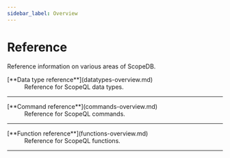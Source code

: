 ```yaml
---
sidebar_label: Overview
---
```


# Reference

Reference information on various areas of ScopeDB.

<dl>
<dt>[**Data type reference**](datatypes-overview.md)</dt>
<dd>Reference for ScopeQL data types.</dd>
</dl>

---

<dl>
<dt>[**Command reference**](commands-overview.md)</dt>
<dd>Reference for ScopeQL commands.</dd>
</dl>

---

<dl>
<dt>[**Function reference**](functions-overview.md)</dt>
<dd>Reference for ScopeQL functions.</dd>
</dl>

---
